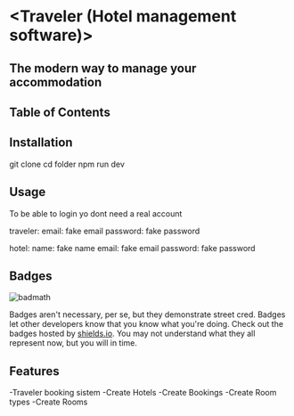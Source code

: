 # <Traveler (Hotel management software)>

## The modern way to manage your accommodation

## Table of Contents

## Installation

git clone
cd folder
npm run dev

## Usage

To be able to login yo dont need a real account 

traveler:
email: fake email
password: fake password

hotel:
name: fake name
email: fake email
password: fake password


## Badges

![badmath](https://img.shields.io/github/languages/top/lernantino/badmath)

Badges aren't necessary, per se, but they demonstrate street cred. Badges let other developers know that you know what you're doing. Check out the badges hosted by [shields.io](https://shields.io/). You may not understand what they all represent now, but you will in time.

## Features

-Traveler booking sistem
-Create Hotels
-Create Bookings
-Create Room types
-Create Rooms

